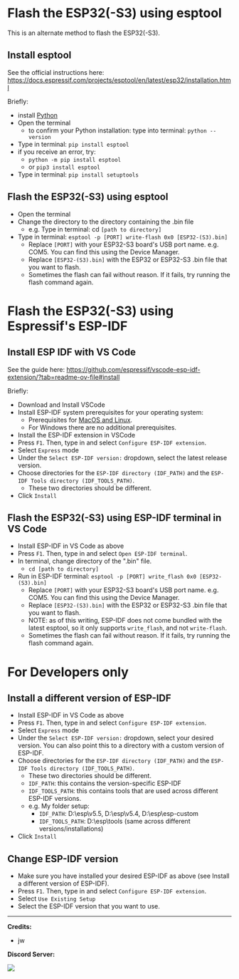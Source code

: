 # Flash the ESP32(-S3) using esptool

This is an alternate method to flash the ESP32(-S3).

## Install esptool
See the official instructions here: https://docs.espressif.com/projects/esptool/en/latest/esp32/installation.html

Briefly:
- install [Python](https://www.python.org/downloads/)
- Open the terminal
    - to confirm your Python installation: type into terminal: `python --version`
- Type in terminal: `pip install esptool`
- if you receive an error, try:
    - `python -m pip install esptool`
    - or `pip3 install esptool`
- Type in terminal: `pip install setuptools`

## Flash the ESP32(-S3) using esptool
- Open the terminal
- Change the directory to the directory containing the .bin file
    - e.g. Type in terminal: cd `[path to directory]`
- Type in terminal: `esptool -p [PORT] write-flash 0x0 [ESP32-(S3).bin]`
    - Replace `[PORT]` with your ESP32-S3 board's USB port name. e.g. COM5. You can find this using the Device Manager.
    - Replace `[ESP32-(S3).bin]` with the ESP32 or ESP32-S3 .bin file that you want to flash.
    - Sometimes the flash can fail without reason. If it fails, try running the flash command again.

# Flash the ESP32(-S3) using Espressif's ESP-IDF

## Install ESP IDF with VS Code

See the guide here: https://github.com/espressif/vscode-esp-idf-extension/?tab=readme-ov-file#install

Briefly:
- Download and Install VSCode
- Install ESP-IDF system prerequisites for your operating system:
    - Prerequisites for [MacOS and Linux](https://docs.espressif.com/projects/esp-idf/en/latest/esp32/get-started/linux-macos-setup.html).
    - For Windows there are no additional prerequisites.
- Install the ESP-IDF extension in VSCode
- Press `F1`. Then, type in and select `Configure ESP-IDF extension`.
- Select `Express` mode
- Under the `Select ESP-IDF version:` dropdown, select the latest release version.
- Choose directories for the `ESP-IDF directory (IDF_PATH)` and the `ESP-IDF Tools directory (IDF_TOOLS_PATH)`. 
    - These two directories should be different.
- Click `Install`

## Flash the ESP32(-S3) using ESP-IDF terminal in VS Code
- Install ESP-IDF in VS Code as above
- Press `F1`. Then, type in and select `Open ESP-IDF terminal`.
- In terminal, change directory of the ".bin" file.
    - `cd [path to directory]`
- Run in ESP-IDF terminal: `esptool -p [PORT] write_flash 0x0 [ESP32-(S3).bin]`
    - Replace `[PORT]` with your ESP32-S3 board's USB port name. e.g. COM5. You can find this using the Device Manager.
    - Replace `[ESP32-(S3).bin]` with the ESP32 or ESP32-S3 .bin file that you want to flash.
    - NOTE: as of this writing, ESP-IDF does not come bundled with the latest esptool, so it only supports `write_flash`, and not `write-flash`.
    - Sometimes the flash can fail without reason. If it fails, try running the flash command again.


# For Developers only

## Install a different version of ESP-IDF
- Install ESP-IDF in VS Code as above
- Press `F1`. Then, type in and select `Configure ESP-IDF extension`.
- Select `Express` mode
- Under the `Select ESP-IDF version:` dropdown, select your desired version. You can also point this to a directory with a custom version of ESP-IDF.
- Choose directories for the `ESP-IDF directory (IDF_PATH)` and the `ESP-IDF Tools directory (IDF_TOOLS_PATH)`. 
    - These two directories should be different.
    - `IDF_PATH`: this contains the version-specific ESP-IDF
    - `IDF_TOOLS_PATH`: this contains tools that are used across different ESP-IDF versions. 
    - e.g. My folder setup:
        - `IDF_PATH`: D:\esp\v5.5, D:\esp\v5.4, D:\esp\esp-custom
        - `IDF_TOOLS_PATH`: D:\esp\tools (same across different versions/installations)
- Click `Install`

## Change ESP-IDF version
- Make sure you have installed your desired ESP-IDF as above (see Install a different version of ESP-IDF).
- Press `F1`. Then, type in and select `Configure ESP-IDF extension`.
- Select `Use Existing Setup`
- Select the ESP-IDF version that you want to use.

<hr>

**Credits:**
- jw

**Discord Server:** 

[<img src="https://canary.discordapp.com/api/guilds/695809740428673034/widget.png?style=banner2">](https://discord.gg/cQ4gWxN)




